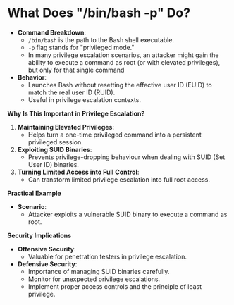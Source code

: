# What Does "/bin/bash -p" Do?

* **Command Breakdown**:
  * `/bin/bash` is the path to the Bash shell executable.
  * `-p` flag stands for "privileged mode."
  * In many privilege escalation scenarios, an attacker might gain the ability to execute a command as root (or with elevated privileges), but only for that single command
* **Behavior**:
  * Launches Bash without resetting the effective user ID (EUID) to match the real user ID (RUID).
  * Useful in privilege escalation contexts.

**Why Is This Important in Privilege Escalation?**

1. **Maintaining Elevated Privileges**:
   * Helps turn a one-time privileged command into a persistent privileged session.
2. **Exploiting SUID Binaries**:
   * Prevents privilege-dropping behaviour when dealing with SUID (Set User ID) binaries.
3. **Turning Limited Access into Full Control**:
   * Can transform limited privilege escalation into full root access.

**Practical Example**

* **Scenario**:
  * Attacker exploits a vulnerable SUID binary to execute a command as root.

**Security Implications**

* **Offensive Security**:
  * Valuable for penetration testers in privilege escalation.
* **Defensive Security**:
  * Importance of managing SUID binaries carefully.
  * Monitor for unexpected privilege escalations.
  * Implement proper access controls and the principle of least privilege.
